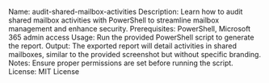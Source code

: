 Name: audit-shared-mailbox-activities
Description: Learn how to audit shared mailbox activities with PowerShell to streamline mailbox management and enhance security.
Prerequisites: PowerShell, Microsoft 365 admin access
Usage: Run the provided PowerShell script to generate the report.
Output: The exported report will detail activities in shared mailboxes, similar to the provided screenshot but without specific branding.
Notes: Ensure proper permissions are set before running the script.
License: MIT License
